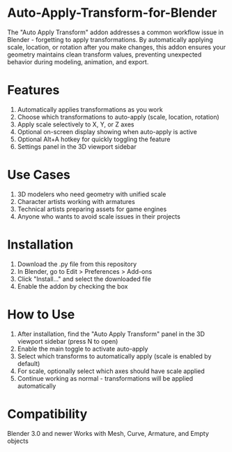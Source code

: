 # Auto-Apply-Transform-for-Blender
The "Auto Apply Transform" addon addresses a common workflow issue in Blender - forgetting to apply transformations. By automatically applying scale, location, or rotation after you make changes, this addon ensures your geometry maintains clean transform values, preventing unexpected behavior during modeling, animation, and export.

# Features
1) Automatically applies transformations as you work
2) Choose which transformations to auto-apply (scale, location, rotation)
3) Apply scale selectively to X, Y, or Z axes
4) Optional on-screen display showing when auto-apply is active
5) Optional Alt+A hotkey for quickly toggling the feature
6) Settings panel in the 3D viewport sidebar

# Use Cases
1) 3D modelers who need geometry with unified scale
2) Character artists working with armatures
3) Technical artists preparing assets for game engines
4) Anyone who wants to avoid scale issues in their projects

# Installation
1) Download the .py file from this repository
2) In Blender, go to Edit > Preferences > Add-ons
3) Click "Install..." and select the downloaded file
4) Enable the addon by checking the box

# How to Use
1) After installation, find the "Auto Apply Transform" panel in the 3D viewport sidebar (press N to open)
2) Enable the main toggle to activate auto-apply
3) Select which transforms to automatically apply (scale is enabled by default)
4) For scale, optionally select which axes should have scale applied
5) Continue working as normal - transformations will be applied automatically

# Compatibility
Blender 3.0 and newer
Works with Mesh, Curve, Armature, and Empty objects
